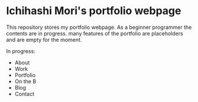 # Ichihashi Mori's portfolio webpage
This repository stores my portfolio webpage. As a beginner programmer the contents are in progress. 
many features of the portfolio are placeholders and are empty for the moment.

In progress:
-	About
-	Work
- Portfolio
-	On the B
-	Blog
-	Contact




